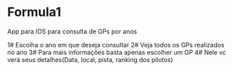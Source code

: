 # Formula1
App para IOS para consulta de GPs por anos

1# Escolha o ano em que deseja consultar
2# Veja todos os GPs realizados no ano
3# Para mais informações basta apenas escolher um GP
4# Nele vc verá seus detalhes(Data, local, pista, ranking dos pilotos)
